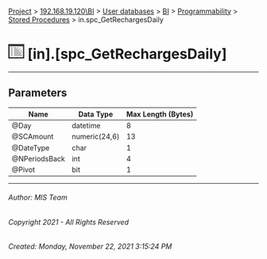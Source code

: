 #### 

[Project](../../../../../index.md) > [192.168.19.120\\BI](../../../../index.md) > [User databases](../../../index.md) > [BI](../../index.md) > [Programmability](../index.md) > [Stored Procedures](Stored_Procedures.md) > in.spc_GetRechargesDaily

# ![Stored Procedures](../../../../../Images/StoredProcedure32.png) [in].[spc_GetRechargesDaily]

---

## <a name="#parameters"></a>Parameters

| Name | Data Type | Max Length (Bytes) |
|---|---|---|
| @Day | datetime | 8 |
| @SCAmount | numeric(24,6) | 13 |
| @DateType | char | 1 |
| @NPeriodsBack | int | 4 |
| @Pivot | bit | 1 |


---

###### Author:  MIS Team

###### Copyright 2021 - All Rights Reserved

###### Created: Monday, November 22, 2021 3:15:24 PM

